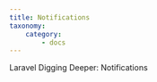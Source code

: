 ```yaml
---
title: Notifications
taxonomy:
    category:
        - docs
---
```


Laravel Digging Deeper: Notifications